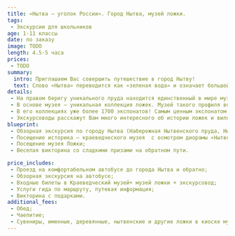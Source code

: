 ```yaml
---
title: «Нытва – уголок России». Город Нытва, музей ложки.
tags:
 - Экскурсии для школьников
age: 1-11 классы
date: по заказу
image: TODO
length: 4.5-5 часа
prices:
 - TODO
summary:
  intro: Приглашаем Вас совершить путешествие в город Нытву!
  text: Слово «Нытва» переводится как «зеленая вода» и означает большой пруд, на берегах которого строился и развивался г. Нытва. Мы увидим крупнейший в Пермском крае, а многие считают, что и во всей Европе пруд. Он растянулся на 7 км в длину, и на 1.5 км в ширину!
details:
 - На правом берегу уникального пруда находится единственный в мире музей ложки.
 - В основе музея – уникальная коллекция ложек. Музей такого профиля возник именно в Нытве потому, что местный металлургический завод обеспечивал ложками и прочими столовыми приборами чуть ли не пол-России.
 - В его коллекциях уже более 1700 экспонатов! Самым ценным экспонатом являются ложки ломоватовской археологической культуры VII-VIII вв. Точно такие же хранятся в Экрмитаже!
 - Экскурсоводы расскажут Вам много интересного об истории ложек и вилок, их видах, ложках разных народов, традициях и обрядах, а также об этикете сервировки и правилах поведения за столом. Будет интересно и полезно!
blueprint:
 - Обзорная экскурсия по городу Нытва (Набережная Нытвенского пруда, Нытвенский металлургический завод,  храм,  старинная купеческая улица и  т.д.);
 - Посещение историка – краеведческого музея  с осмотром диорамы «Нытвенская ярмарка»;
 - Посещение музея Ложки;
 - Веселая викторина со сладкими призами на обратном пути.

price_includes:
 - Проезд на комфортабельном автобусе до города Нытва и обратно;
 - Обзорная экскурсия на автобусе;
 - Входные билеты в Краеведческий музей+ музей ложки + экскурсовод;
 - Услуги гида по маршруту, путевая информация;
 - Викторина с подарками.
additional_fees:
 - Обед;
 - Чаепитие;
 - Сувениры, именные, деревянные, нытвенские и другие ложки в киоске музея;
---
```

